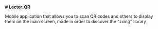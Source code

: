 <b> # Lector_QR</b>
<p> Mobile application that allows you to scan QR codes and others to display them on the main screen, made in order to discover the "zxing" library</p>
